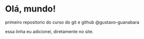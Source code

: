# Olá, mundo!
 primeiro repositorio do curso do git e github
 @gustavo-guanabara


essa linha eu adicionei,  diretamente no site.
